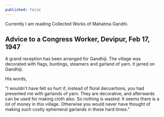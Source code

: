 ```yaml
---
published: false
---
```


Currently I am reading Collected Works of Mahatma Gandhi. 

## Advice to a Congress Worker, Devipur, Feb 17, 1947

A grand reception has been arranged for Gandhiji. The village was decorated with flags, buntings, steamers and garland of yarn. It jarred on Gandhiji. 

His words, 

"I wouldn't have felt so hurt if, instead of floral decoartions, you had presented me with garlands of yarn. They are decorative, and afterwards can be used for making cloth also. So nothing is wasted. It seems there is a lot of money in this village. Otherwise you would never have thought of making such costly ephemeral garlands in these hard times."